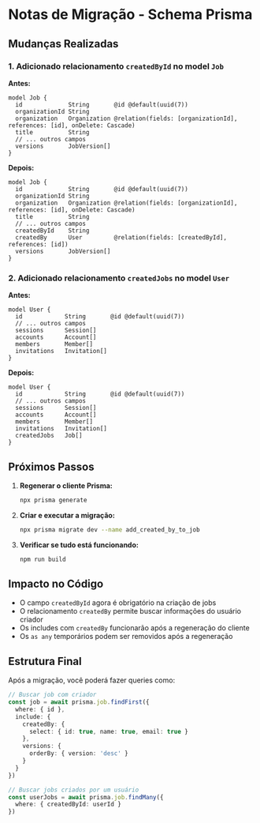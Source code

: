 # Notas de Migração - Schema Prisma

## Mudanças Realizadas

### 1. Adicionado relacionamento `createdById` no model `Job`

**Antes:**
```prisma
model Job {
  id             String       @id @default(uuid(7))
  organizationId String
  organization   Organization @relation(fields: [organizationId], references: [id], onDelete: Cascade)
  title          String
  // ... outros campos
  versions       JobVersion[]
}
```

**Depois:**
```prisma
model Job {
  id             String       @id @default(uuid(7))
  organizationId String
  organization   Organization @relation(fields: [organizationId], references: [id], onDelete: Cascade)
  title          String
  // ... outros campos
  createdById    String
  createdBy      User         @relation(fields: [createdById], references: [id])
  versions       JobVersion[]
}
```

### 2. Adicionado relacionamento `createdJobs` no model `User`

**Antes:**
```prisma
model User {
  id            String       @id @default(uuid(7))
  // ... outros campos
  sessions      Session[]
  accounts      Account[]
  members       Member[]
  invitations   Invitation[]
}
```

**Depois:**
```prisma
model User {
  id            String       @id @default(uuid(7))
  // ... outros campos
  sessions      Session[]
  accounts      Account[]
  members       Member[]
  invitations   Invitation[]
  createdJobs   Job[]
}
```

## Próximos Passos

1. **Regenerar o cliente Prisma:**
   ```bash
   npx prisma generate
   ```

2. **Criar e executar a migração:**
   ```bash
   npx prisma migrate dev --name add_created_by_to_job
   ```

3. **Verificar se tudo está funcionando:**
   ```bash
   npm run build
   ```

## Impacto no Código

- O campo `createdById` agora é obrigatório na criação de jobs
- O relacionamento `createdBy` permite buscar informações do usuário criador
- Os includes com `createdBy` funcionarão após a regeneração do cliente
- Os `as any` temporários podem ser removidos após a regeneração

## Estrutura Final

Após a migração, você poderá fazer queries como:

```typescript
// Buscar job com criador
const job = await prisma.job.findFirst({
  where: { id },
  include: {
    createdBy: {
      select: { id: true, name: true, email: true }
    },
    versions: {
      orderBy: { version: 'desc' }
    }
  }
})

// Buscar jobs criados por um usuário
const userJobs = await prisma.job.findMany({
  where: { createdById: userId }
})
```
